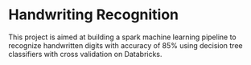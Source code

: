 # Handwriting Recognition

This project is aimed at building a spark machine learning pipeline to recognize handwritten digits with accuracy of 85% using decision tree classifiers with cross validation on Databricks.
